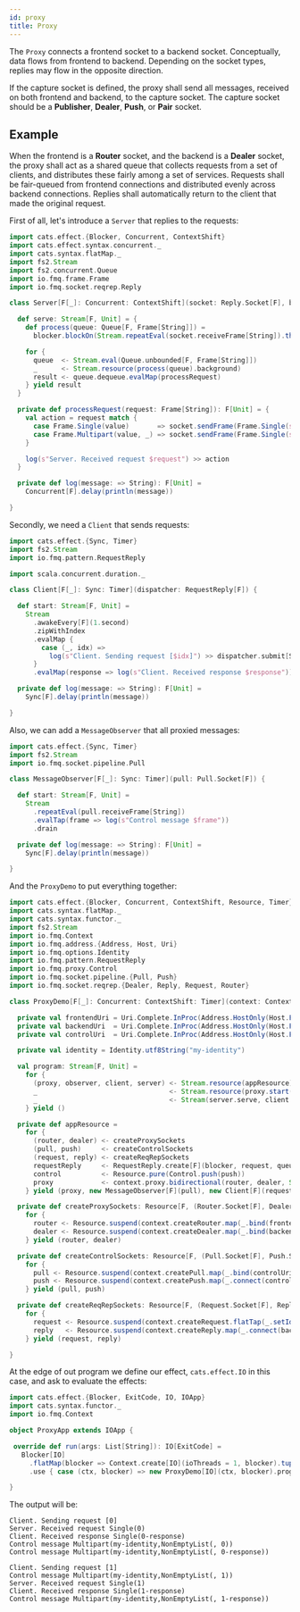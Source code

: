```yaml
---
id: proxy
title: Proxy
---
```


The `Proxy` connects a frontend socket to a backend socket. Conceptually, data flows from frontend to backend. 
Depending on the socket types, replies may flow in the opposite direction. 

If the capture socket is defined, the proxy shall send all messages, received on both frontend and backend, to the capture socket. 
The capture socket should be a **Publisher**, **Dealer**, **Push**, or **Pair** socket.

## Example

When the frontend is a **Router** socket, and the backend is a **Dealer** socket, 
the proxy shall act as a shared queue that collects requests from a set of clients, and distributes these fairly among a set of services. 
Requests shall be fair-queued from frontend connections and distributed evenly across backend connections. 
Replies shall automatically return to the client that made the original request.

First of all, let's introduce a `Server` that replies to the requests:

```scala mdoc:silent
import cats.effect.{Blocker, Concurrent, ContextShift}
import cats.effect.syntax.concurrent._
import cats.syntax.flatMap._
import fs2.Stream
import fs2.concurrent.Queue
import io.fmq.frame.Frame
import io.fmq.socket.reqrep.Reply

class Server[F[_]: Concurrent: ContextShift](socket: Reply.Socket[F], blocker: Blocker) {

  def serve: Stream[F, Unit] = {
    def process(queue: Queue[F, Frame[String]]) =
      blocker.blockOn(Stream.repeatEval(socket.receiveFrame[String]).through(queue.enqueue).compile.drain)

    for {
      queue  <- Stream.eval(Queue.unbounded[F, Frame[String]])
      _      <- Stream.resource(process(queue).background)
      result <- queue.dequeue.evalMap(processRequest)
    } yield result
  }

  private def processRequest(request: Frame[String]): F[Unit] = {
    val action = request match {
      case Frame.Single(value)       => socket.sendFrame(Frame.Single(s"$value-response"))
      case Frame.Multipart(value, _) => socket.sendFrame(Frame.Single(s"$value-multipart-response"))
    }

    log(s"Server. Received request $request") >> action
  }

  private def log(message: => String): F[Unit] =
    Concurrent[F].delay(println(message))

}
```

Secondly, we need a `Client` that sends requests: 

```scala mdoc:silent
import cats.effect.{Sync, Timer}
import fs2.Stream
import io.fmq.pattern.RequestReply

import scala.concurrent.duration._

class Client[F[_]: Sync: Timer](dispatcher: RequestReply[F]) {

  def start: Stream[F, Unit] =
    Stream
      .awakeEvery[F](1.second)
      .zipWithIndex
      .evalMap {
        case (_, idx) =>
          log(s"Client. Sending request [$idx]") >> dispatcher.submit[String, String](Frame.Single(idx.toString))
      }
      .evalMap(response => log(s"Client. Received response $response"))

  private def log(message: => String): F[Unit] =
    Sync[F].delay(println(message))

}
```

Also, we can add a `MessageObserver` that all proxied messages:

```scala mdoc:silent
import cats.effect.{Sync, Timer}
import fs2.Stream
import io.fmq.socket.pipeline.Pull

class MessageObserver[F[_]: Sync: Timer](pull: Pull.Socket[F]) {

  def start: Stream[F, Unit] =
    Stream
      .repeatEval(pull.receiveFrame[String])
      .evalTap(frame => log(s"Control message $frame"))
      .drain

  private def log(message: => String): F[Unit] =
    Sync[F].delay(println(message))

}
``` 

And the `ProxyDemo` to put everything together:

```scala mdoc:silent
import cats.effect.{Blocker, Concurrent, ContextShift, Resource, Timer}
import cats.syntax.flatMap._
import cats.syntax.functor._
import fs2.Stream
import io.fmq.Context
import io.fmq.address.{Address, Host, Uri}
import io.fmq.options.Identity
import io.fmq.pattern.RequestReply
import io.fmq.proxy.Control
import io.fmq.socket.pipeline.{Pull, Push}
import io.fmq.socket.reqrep.{Dealer, Reply, Request, Router}

class ProxyDemo[F[_]: Concurrent: ContextShift: Timer](context: Context[F], blocker: Blocker) {

  private val frontendUri = Uri.Complete.InProc(Address.HostOnly(Host.Fixed("frontend")))
  private val backendUri  = Uri.Complete.InProc(Address.HostOnly(Host.Fixed("backend")))
  private val controlUri  = Uri.Complete.InProc(Address.HostOnly(Host.Fixed("control")))

  private val identity = Identity.utf8String("my-identity")

  val program: Stream[F, Unit] =
    for {
      (proxy, observer, client, server) <- Stream.resource(appResource) // initialize app components
      _                                 <- Stream.resource(proxy.start(blocker)) // start proxy
      _                                 <- Stream(server.serve, client.start, observer.start).parJoinUnbounded // start components
    } yield ()

  private def appResource =
    for {
      (router, dealer) <- createProxySockets
      (pull, push)     <- createControlSockets
      (request, reply) <- createReqRepSockets
      requestReply     <- RequestReply.create[F](blocker, request, queueSize = 128)
      control          <- Resource.pure(Control.push(push))
      proxy            <- context.proxy.bidirectional(router, dealer, Some(control), Some(control))
    } yield (proxy, new MessageObserver[F](pull), new Client[F](requestReply), new Server[F](reply, blocker))

  private def createProxySockets: Resource[F, (Router.Socket[F], Dealer.Socket[F])] =
    for {
      router <- Resource.suspend(context.createRouter.map(_.bind(frontendUri)))
      dealer <- Resource.suspend(context.createDealer.map(_.bind(backendUri)))
    } yield (router, dealer)

  private def createControlSockets: Resource[F, (Pull.Socket[F], Push.Socket[F])] =
    for {
      pull <- Resource.suspend(context.createPull.map(_.bind(controlUri)))
      push <- Resource.suspend(context.createPush.map(_.connect(controlUri)))
    } yield (pull, push)

  private def createReqRepSockets: Resource[F, (Request.Socket[F], Reply.Socket[F])] =
    for {
      request <- Resource.suspend(context.createRequest.flatTap(_.setIdentity(identity)).map(_.connect(frontendUri)))
      reply   <- Resource.suspend(context.createReply.map(_.connect(backendUri)))
    } yield (request, reply)

}
```

At the edge of out program we define our effect, `cats.effect.IO` in this case, and ask to evaluate the effects:

```scala mdoc:silent
import cats.effect.{Blocker, ExitCode, IO, IOApp}
import cats.syntax.functor._
import io.fmq.Context

object ProxyApp extends IOApp {

 override def run(args: List[String]): IO[ExitCode] =
   Blocker[IO]
     .flatMap(blocker => Context.create[IO](ioThreads = 1, blocker).tupleRight(blocker))
     .use { case (ctx, blocker) => new ProxyDemo[IO](ctx, blocker).program.compile.drain.as(ExitCode.Success) }

}
```

The output will be:
```text
Client. Sending request [0]
Server. Received request Single(0)
Client. Received response Single(0-response)
Control message Multipart(my-identity,NonEmptyList(, 0))
Control message Multipart(my-identity,NonEmptyList(, 0-response))

Client. Sending request [1]
Control message Multipart(my-identity,NonEmptyList(, 1))
Server. Received request Single(1)
Client. Received response Single(1-response)
Control message Multipart(my-identity,NonEmptyList(, 1-response))
```